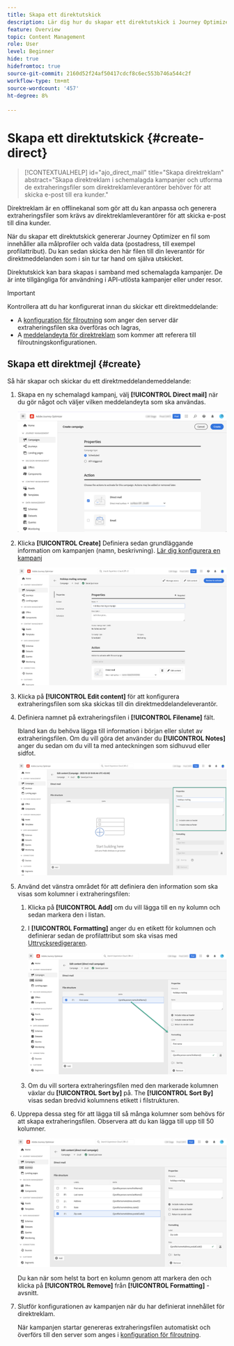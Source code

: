 ```yaml
---
title: Skapa ett direktutskick
description: Lär dig hur du skapar ett direktutskick i Journey Optimizer
feature: Overview
topic: Content Management
role: User
level: Beginner
hide: true
hidefromtoc: true
source-git-commit: 2160d52f24af50417cdcf8c6ec553b746a544c2f
workflow-type: tm+mt
source-wordcount: '457'
ht-degree: 8%

---
```


# Skapa ett direktutskick {#create-direct}

>[!CONTEXTUALHELP]
>id="ajo_direct_mail"
>title="Skapa direktreklam"
>abstract="Skapa direktreklam i schemalagda kampanjer och utforma de extraheringsfiler som direktreklamleverantörer behöver för att skicka e-post till era kunder."

Direktreklam är en offlinekanal som gör att du kan anpassa och generera extraheringsfiler som krävs av direktreklamleverantörer för att skicka e-post till dina kunder.

När du skapar ett direktutskick genererar Journey Optimizer en fil som innehåller alla målprofiler och valda data (postadress, till exempel profilattribut). Du kan sedan skicka den här filen till din leverantör för direktmeddelanden som i sin tur tar hand om själva utskicket.

Direktutskick kan bara skapas i samband med schemalagda kampanjer. De är inte tillgängliga för användning i API-utlösta kampanjer eller under resor.

>[!IMPORTANT]
>
>Kontrollera att du har konfigurerat innan du skickar ett direktmeddelande:
>
>* A [konfiguration för filroutning](../configuration/direct-mail-configuration.md#file-routing-configuration) som anger den server där extraheringsfilen ska överföras och lagras,
>* A [meddelandeyta för direktreklam](../configuration/direct-mail-configuration.md#direct-mail-surface) som kommer att referera till filroutningskonfigurationen.


## Skapa ett direktmejl {#create}

Så här skapar och skickar du ett direktmeddelandemeddelande:

1. Skapa en ny schemalagd kampanj, välj **[!UICONTROL Direct mail]** när du gör något och väljer vilken meddelandeyta som ska användas.

   ![](assets/direct-mail-campaign.png)

1. Klicka **[!UICONTROL Create]** Definiera sedan grundläggande information om kampanjen (namn, beskrivning). [Lär dig konfigurera en kampanj](../campaigns/create-campaign.md)

   ![](assets/direct-mail-edit.png)

1. Klicka på **[!UICONTROL Edit content]** för att konfigurera extraheringsfilen som ska skickas till din direktmeddelandeleverantör.

1. Definiera namnet på extraheringsfilen i **[!UICONTROL Filename]** fält.

   Ibland kan du behöva lägga till information i början eller slutet av extraheringsfilen.  Om du vill göra det använder du **[!UICONTROL Notes]** anger du sedan om du vill ta med anteckningen som sidhuvud eller sidfot.

   <!--Click on the button to the right of the Output file field and enter the desired label. You can use personalization fields, content blocks and dynamic text (see Defining content). For example, you can complete the label with the delivery ID or the extraction date.-->

   ![](assets/direct-mail-properties.png)

1. Använd det vänstra området för att definiera den information som ska visas som kolumner i extraheringsfilen:

   1. Klicka på **[!UICONTROL Add]** om du vill lägga till en ny kolumn och sedan markera den i listan.

   1. I **[!UICONTROL Formatting]** anger du en etikett för kolumnen och definierar sedan de profilattribut som ska visas med [Uttrycksredigeraren](../personalization/personalization-build-expressions.md).

      ![](assets/direct-mail-content.png)

   1. Om du vill sortera extraheringsfilen med den markerade kolumnen växlar du **[!UICONTROL Sort by]** på. The **[!UICONTROL Sort By]** visas sedan bredvid kolumnens etikett i filstrukturen.

1. Upprepa dessa steg för att lägga till så många kolumner som behövs för att skapa extraheringsfilen. Observera att du kan lägga till upp till 50 kolumner.

   ![](assets/direct-mail-complete.png)

   Du kan när som helst ta bort en kolumn genom att markera den och klicka på **[!UICONTROL Remove]** från **[!UICONTROL Formatting]** -avsnitt.

1. Slutför konfigurationen av kampanjen när du har definierat innehållet för direktreklam.

   När kampanjen startar genereras extraheringsfilen automatiskt och överförs till den server som anges i [konfiguration för filroutning](../configuration/direct-mail-configuration.md).
